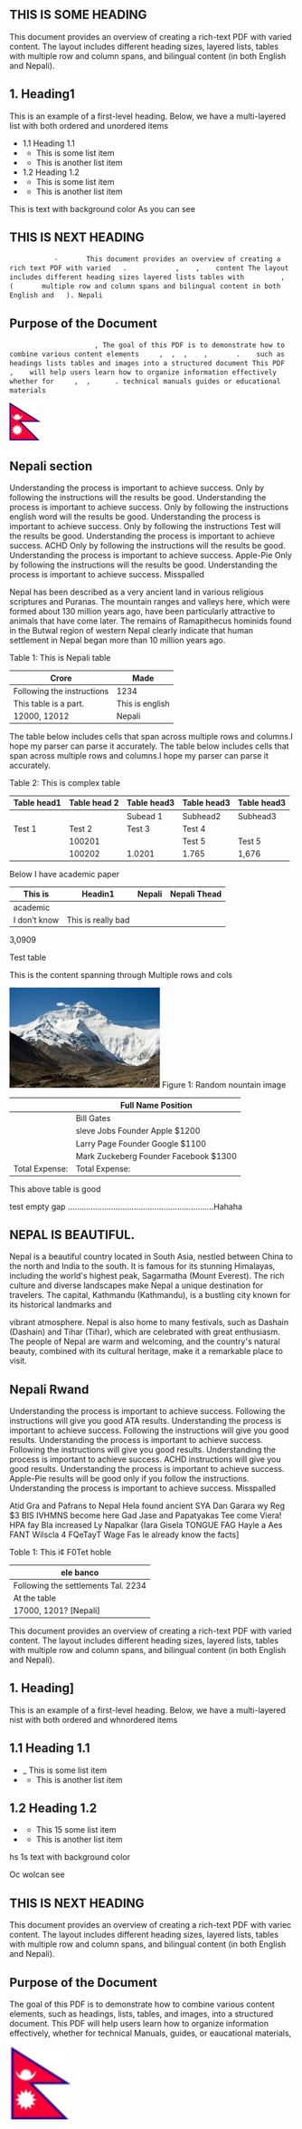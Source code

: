 
## THIS IS SOME HEADING

This document provides an overview of creating a rich-text PDF with varied  content. The layout includes different heading sizes, layered lists, tables with  multiple row and column spans, and bilingual content (in both English and  Nepali).

## 1. Heading1

This is an example of a first-level heading. Below, we have a  multi-layered  list  with both ordered and unordered items

- 1.1 Heading 1.1
- - This is some list item
- - This is another list item
- 1.2 Heading 1.2
- - This is some list item
- - This is another list item

This is text with background color As you can see

## THIS IS NEXT HEADING

               -       This document provides an overview of creating a rich text PDF with varied   .            ,    ,    content The layout includes different heading sizes layered lists tables with         ,       (       multiple row and column spans and bilingual content in both English and   ). Nepali

## Purpose of the Document

                         , The goal of this PDF is to demonstrate how to combine various content elements     ,  ,  ,    ,       .    such as headings lists tables and images into a structured document This PDF                   ,    will help users learn how to organize information effectively whether for     ,  ,      . technical manuals guides or educational materials

<!-- image -->


![Image](testdoc-images/picture_1_493_71.png)
## Nepali section

Understanding the process is important to achieve success. Only by following the instructions will the results be good. Understanding the process is important to achieve success. Only by following the instructions english word will the results be good. Understanding the process is important to achieve success. Only by following the instructions Test will the results be good. Understanding the process is important to achieve success. ACHD Only by following the instructions will the results be good. Understanding the process is important to achieve success. Apple-Pie Only by following the instructions will the results be good. Understanding the process is important to achieve success. Misspalled

Nepal has been described as a very ancient land in various religious scriptures and Puranas. The mountain ranges and valleys here, which were formed about 130 million years ago, have been particularly attractive to animals that have come later. The remains of Ramapithecus hominids found in the Butwal region of western Nepal clearly indicate that human settlement in Nepal began more than 10 million years ago.

Table 1: This is Nepali table

| Crore                 | Made             |
|---------------------|-----------------|
| Following the instructions    | 1234            |
| This table is a part. | This is english |
| 12000, 12012        | Nepali             |

The table below includes cells that span across multiple rows and columns.I hope  my parser can parse it accurately.
The table below includes cells that span across multiple rows and columns.I hope  my parser can parse it accurately.

Table 2: This is complex table

| Table head1   | Table head 2   | Table head3   | Table head3   | Table head3   |
|---------------|----------------|---------------|---------------|---------------|
|               |                | Subead 1      | Subhead2      | Subhead3      |
| Test 1        | Test 2         | Test 3        | Test 4        |               |
|               | 100201         |               | Test 5        | Test 5        |
|               | 100202         | 1.0201        | 1.765         | 1,676         |

Below I have academic paper

| This is      | Headin1            | Nepali   |   Nepali Thead   |
|--------------|--------------------|-------|---------------|
| academic     |                    |       |               |
| I don’t know | This is really bad |       |               |

3,0909

Test table

This is the content spanning through  Multiple rows and cols


![Image](testdoc-images/picture_3_149_132.png)
Figure 1: Random nountain image

<!-- image -->
|                | Full Name  Position                   |
|----------------|---------------------------------------|
|                | Bill Gates | Rounder Microantt | 1000 |
|                | sleve Jobs  Founder Apple  $1200      |
|                | Larry Page Founder Google $1100       |
|                | Mark Zuckeberg Founder Facebook $1300 |
| Total Expense: | Total Expense:                        |
This above table is good

test empty gap ……………………………………………………….Hahaha

## NEPAL IS BEAUTIFUL.

Nepal is a beautiful country located in South Asia, nestled between China to the north and India to the south. It is famous for its stunning Himalayas, including the world's highest peak, Sagarmatha (Mount Everest).  The rich culture and diverse landscapes make Nepal a unique destination for travelers. The capital, Kathmandu (Kathmandu), is a bustling city known for its historical landmarks and

vibrant atmosphere. Nepal is also home to many festivals, such as Dashain (Dashain) and Tihar (Tihar), which are celebrated with great enthusiasm. The people of Nepal are warm and welcoming, and the country's natural beauty, combined with its cultural heritage, make it a remarkable place to visit.
## Nepali Rwand

Understanding the process is important to achieve success. Following the instructions will give you good ATA results. Understanding the process is important to achieve success. Following the instructions will give you good results. Understanding the process is important to achieve success. Following the instructions will give you good results. Understanding the process is important to achieve success. ACHD instructions will give you good results. Understanding the process is important to achieve success. Apple-Pie results will be good only if you follow the instructions. Understanding the process is important to achieve success. Misspalled

Atid Gra and Pafrans to Nepal Hela found ancient SYA Dan Garara wy Reg $3 BIS IVHMNS become here Gad Jase and Papatyakas Tee come Viera! HPA fay Bla increased Ly Napalkar {Iara Gisela TONGUE FAG Hayle a Aes FANT Wilscla 4 FQeTayT Wage Fas Ie already know the facts]

Toble 1: This i¢ F0Tet  hoble

| ele banco                          |
|-----------------------------------|
| Following the settlements Tal. 2234          |
| At the table | This is english |
| 17000, 1201? [Nepali]                 |
This document provides an overview of creating a rich-text PDF with varied content. The layout includes different heading sizes, layered lists, tables with multiple row and column spans, and bilingual content (in both English and Nepali).

## 1. Heading]

This is an example of a first-level heading. Below, we have a multi-layered nist with both ordered and whnordered items

## 1.1 Heading 1.1

- \_ This is some list item
- - This is another list item

## 1.2 Heading 1.2

- - This 15 some list item
- - This is another list item

hs 1s text with background color

Oc wolcan see

## THIS IS NEXT HEADING

This document provides an overview of creating a rich-text PDF with variec content. The layout includes different heading sizes, layered lists, tables with multiple row and column spans, and bilingual content (in both English and Nepali).

## Purpose of the Document

The goal of this PDF is to demonstrate how to combine various content elements, such as headings, lists, tables, and images, into a structured document. This PDF will help users learn how to organize information effectively, whether for technical Manuals, guides, or eaucational materials,

![Image](testdoc-images/picture-6_0_441_23.png)